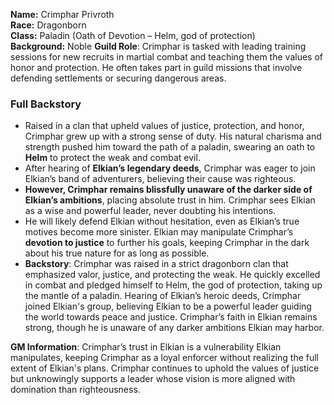 **Name:** Crimphar Privroth  
**Race:** Dragonborn  
**Class:** Paladin (Oath of Devotion – Helm, god of protection)  
**Background:** Noble
**Guild Role**: Crimphar is tasked with leading training sessions for new recruits in martial combat and teaching them the values of honor and protection. He often takes part in guild missions that involve defending settlements or securing dangerous areas.
### **Full Backstory**

- Raised in a clan that upheld values of justice, protection, and honor, Crimphar grew up with a strong sense of duty. His natural charisma and strength pushed him toward the path of a paladin, swearing an oath to **Helm** to protect the weak and combat evil.
- After hearing of **Elkian’s legendary deeds**, Crimphar was eager to join Elkian’s band of adventurers, believing their cause was righteous.
- **However, Crimphar remains blissfully unaware of the darker side of Elkian’s ambitions**, placing absolute trust in him. Crimphar sees Elkian as a wise and powerful leader, never doubting his intentions.
- He will likely defend Elkian without hesitation, even as Elkian’s true motives become more sinister. Elkian may manipulate Crimphar’s **devotion to justice** to further his goals, keeping Crimphar in the dark about his true nature for as long as possible.
- **Backstory**: Crimphar was raised in a strict dragonborn clan that emphasized valor, justice, and protecting the weak. He quickly excelled in combat and pledged himself to Helm, the god of protection, taking up the mantle of a paladin. Hearing of Elkian’s heroic deeds, Crimphar joined Elkian's group, believing Elkian to be a powerful leader guiding the world towards peace and justice. Crimphar’s faith in Elkian remains strong, though he is unaware of any darker ambitions Elkian may harbor.

**GM Information**: Crimphar’s trust in Elkian is a vulnerability Elkian manipulates, keeping Crimphar as a loyal enforcer without realizing the full extent of Elkian's plans. Crimphar continues to uphold the values of justice but unknowingly supports a leader whose vision is more aligned with domination than righteousness.